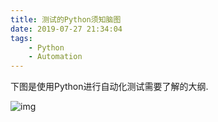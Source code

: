 ```yaml
---
title: 测试的Python须知脑图 
date: 2019-07-27 21:34:04
tags:
    - Python
    - Automation 
---
```


下图是使用Python进行自动化测试需要了解的大纲.

![img](/images/python/python-in-testing.jpg)